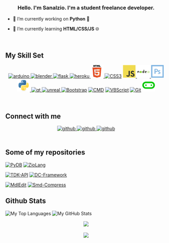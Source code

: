 ### <div align="center">Hello. I'm Sanalzio. I'm a student freelance developer.</div>

- 🔭 I’m currently working on **Python** 🐍

- 🌱 I’m currently learning **HTML/CSS/JS** 🌐

<br/>

## My Skill Set

<p align="center"> 
<a href="https://www.arduino.cc/" target="_blank" rel="noreferrer"> <img src="https://cdn.worldvectorlogo.com/logos/arduino-1.svg" alt="arduino" width="40" height="40"/> </a>
<a href="https://www.blender.org/" target="_blank" rel="noreferrer"> <img src="https://download.blender.org/branding/community/blender_community_badge_white.svg" alt="blender" width="40" height="40"/> </a>
<a href="https://flask.palletsprojects.com/" target="_blank" rel="noreferrer"> <img src="https://www.vectorlogo.zone/logos/pocoo_flask/pocoo_flask-icon.svg" alt="flask" width="40" height="40"/> </a>
<a href="https://heroku.com" target="_blank" rel="noreferrer"> <img src="https://www.vectorlogo.zone/logos/heroku/heroku-icon.svg" alt="heroku" width="40" height="40"/> </a>
<a href="https://www.w3.org/html/" target="_blank" rel="noreferrer"> <img src="https://raw.githubusercontent.com/devicons/devicon/master/icons/html5/html5-original-wordmark.svg" alt="html5" width="40" height="40"/> </a>
<a href="https://www.w3schools.com/css/" target="_blank"><img src="https://profilinator.rishav.dev/skills-assets/css3-original-wordmark.svg" alt="CSS3" height="40" /></a>
<a href="https://developer.mozilla.org/en-US/docs/Web/JavaScript" target="_blank" rel="noreferrer"> <img src="https://raw.githubusercontent.com/devicons/devicon/master/icons/javascript/javascript-original.svg" alt="javascript" width="40" height="40"/> </a>
<a href="https://nodejs.org" target="_blank" rel="noreferrer"> <img src="https://raw.githubusercontent.com/devicons/devicon/master/icons/nodejs/nodejs-original-wordmark.svg" alt="nodejs" width="40" height="40"/> </a> <a href="https://www.photoshop.com/en" target="_blank" rel="noreferrer"> <img src="https://raw.githubusercontent.com/devicons/devicon/master/icons/photoshop/photoshop-line.svg" alt="photoshop" width="40" height="40"/> </a>
<a href="https://www.python.org" target="_blank" rel="noreferrer"> <img src="https://raw.githubusercontent.com/devicons/devicon/master/icons/python/python-original.svg" alt="python" width="40" height="40"/> </a>
<a href="https://www.qt.io/" target="_blank" rel="noreferrer"> <img src="https://upload.wikimedia.org/wikipedia/commons/0/0b/Qt_logo_2016.svg" alt="qt" width="40" height="40"/> </a>
<a href="https://unrealengine.com/" target="_blank" rel="noreferrer"> <img src="https://raw.githubusercontent.com/kenangundogan/fontisto/036b7eca71aab1bef8e6a0518f7329f13ed62f6b/icons/svg/brand/unreal-engine.svg" alt="unreal" width="40" height="40"/> </a>
<a href="https://getbootstrap.com/docs/" target="_blank"><img src="https://profilinator.rishav.dev/skills-assets/bootstrap-plain.svg" alt="Bootstrap" height="40" /></a>
<a href="https://en.wikipedia.org/wiki/Cmd.exe" target="_blank"><img src="https://upload.wikimedia.org/wikipedia/en/e/ef/Command_prompt_icon_%28windows%29.png" alt="CMD" height="40" /></a>
<a href="https://en.wikipedia.org/wiki/VBScript" target="_blank"><img src="https://upload.wikimedia.org/wikipedia/en/d/d8/VBSccript_file_format_icon.png" alt="VBScript" height="40" /></a>
<a href="https://github.com/" target="_blank"><img src="https://profilinator.rishav.dev/skills-assets/git-scm-icon.svg" alt="Git" height="40" /></a>
<a href="https://microbit.org/" target="_blank"><img src="mic.svg" alt="MicroBit" height="40" /></a>
</p>

<br/>

## Connect with me

<div align="center">
<a href="https://github.com/sanalzio" target="_blank">
<img src="https://img.shields.io/badge/github-%2324292e.svg?&style=for-the-badge&logo=github&logoColor=white" alt=github style="margin-bottom: 7px;" />
</a>
<a href="mailto:sanalzio@duck.com" target="_blank">
<img src="https://img.shields.io/badge/E--Mail-gray.svg?&style=for-the-badge&logo=maildotru&logoColor=white" alt=github style="margin-bottom: 7px;" />
</a>
<a href="https://sanalzio.github.io" target="_blank">
<img src="https://custom-icon-badges.demolab.com/badge/WebSite-black.svg?&style=for-the-badge&logo=globe&logoColor=darkgreen" alt=github style="margin-bottom: 7px;" />
</a>
</div>

<br/>

## Some of my repositories
<a href="https://www.github.com/sanalzio/PyDB" target="_blank">![PyDB](https://github-readme-stats.vercel.app/api/pin/?username=sanalzio&repo=PyDB&show_owner=true&theme=dark)</a>
<a href="https://www.github.com/sanalzio/zio-language" target="_blank">![ZioLang](https://github-readme-stats.vercel.app/api/pin/?username=sanalzio&repo=zio-language&show_owner=true&theme=dark)</a>

<a href="https://www.github.com/sanalzio/TDK-API" target="_blank">![TDK-API](https://github-readme-stats.vercel.app/api/pin/?username=sanalzio&repo=TDK-API&show_owner=true&theme=dark)</a>
<a href="https://www.github.com/sanalzio/discord.py-framework" target="_blank">![DC-Framework](https://github-readme-stats.vercel.app/api/pin/?username=sanalzio&repo=discord.py-framework&show_owner=true&theme=dark)</a>

<a href="https://www.github.com/sanalzio/Mdl-Edit-For-Goldsrc" target="_blank">![MdlEdit](https://github-readme-stats.vercel.app/api/pin/?username=sanalzio&repo=Mdl-Edit-For-Goldsrc&show_owner=true&theme=dark)</a>
<a href="https://www.github.com/sanalzio/Smd-Compress" target="_blank">![Smd-Compress](https://github-readme-stats.vercel.app/api/pin/?username=sanalzio&repo=Smd-Compress&show_owner=true&theme=dark)</a>

## Github Stats

![My Top Languages](https://github-readme-stats.vercel.app/api/top-langs/?username=sanalzio&hide_border=true&bg_color=1e1e2e&text_color=cdd6f4&icon_color=cba6f7&title_color=94e2d5\&layout=compact)
![My GitHub Stats](https://github-readme-stats.vercel.app/api?username=sanalzio&show_icons=true&hide_border=true&bg_color=1e1e2e&text_color=cdd6f4&icon_color=cba6f7&title_color=94e2d5\&rank_icon=github)

<div align="center">
<img src="https://komarev.com/ghpvc/?username=sanalzio&&style=for-the-badge" align="center" />
</div>
<br>
<div align="center">
<a href="https://www.buymeacoffee.com/sanalzio" target="_blank" style="display: inline-block;">
<img src="https://img.shields.io/badge/Donate-Buy%20Me%20A%20Coffee-orange.svg?style=for-the-badge&logo=buymeacoffee" align="center" />
</a>
</div>
